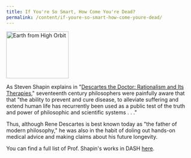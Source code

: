 ```yaml
---
title: If You're So Smart, How Come You're Dead?
permalink: /content/if-youre-so-smart-how-come-youre-dead/
---
```

<img src="{{site.baseurl}}/assets/img/earthorbit.jpeg" alt="Earth from High Orbit" title="Earth from High Orbit" width="166" height="125" class="floatleft">

As Steven Shapin explains in "[Descartes the Doctor: Rationalism and Its Therapies](http://nrs.harvard.edu/urn-3:HUL.InstRepos:3219884)," seventeenth century philosophers were painfully aware that that "the ability to prevent and cure disease, to alleviate suffering and extend human life has recurrently been used as a public test of the truth and power of philosophic and scientific systems . . ."

Thus, although Rene Descartes is best known today as "the father of modern philosophy," he was also in the habit of doling out hands-on medical advice and making claims about his future longevity.

You can find a full list of Prof. Shapin's works in DASH [here](http://dash.harvard.edu/browse?authority=619392ff1836ca096915c42ee726c0d7&type=harvardAuthor).
